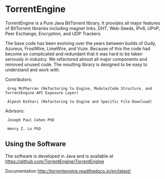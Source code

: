 TorrentEngine
===============

TorrentEngine is a Pure Java BitTorrent library.  It provides all major features of BitTorrent libraries including magnet links, DHT, Web-Seeds, IPv6, UPnP, Peer Exchange, Encryption, and UDP Trackers. 

The base code has been evolving over the years between builds of Gudy, Azureus, FrostWire, LimeWire, and Vuze. Because of this the code had become so complicated and redundant that it was hard to be taken seriously in industry. We refactored almost all major components and removed unused code. The resulting library is designed to be easy to understand and work with.

Contributors:
     
     Greg McPherran (Refactoring to Engine, Module/Code Structure, and TorrentEngine API Exposure Layer)
     
     Alpesh Kothari (Refactoring to Engine and Specific File Download)

Advisors:

     Joseph Paul Cohen PhD
     
     Henry Z. Lo PhD
     
     

Using the Software
------------------

The software is developed in Java and is available at <https://github.com/TorrentEngine/TorrentEngine>

Documentation <http://torrentengine.readthedocs.io/en/latest/>

